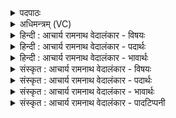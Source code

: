 <details><summary>पदपाठः</summary>

अ꣣पघ्नन्। अ꣣प। घ्न꣢न्। प꣣वसे। मृ꣡धः꣢꣯। क्र꣣तुवि꣢त्। क्र꣣तु। वि꣢त्। सो꣣म। मत्सरः꣢। नु꣣द꣡स्व꣢। अ꣡दे꣢꣯वयुम्। अ। दे꣣वयुम्। ज꣡न꣢꣯म्। १२३७।
</details>

<details><summary>अधिमन्त्रम् (VC)</summary>

- पवमानः सोमः
- निध्रुविः काश्यपः
- गायत्री
- षड्जः
</details>

<details><summary>हिन्दी : आचार्य रामनाथ वेदालंकार - विषयः</summary>

तृतीय ऋचा की व्याख्या पूर्वार्चिक में ४९२ क्रमाङ्क पर परमात्मा के विषय में की जा चुकी है। यहाँ एक साथ परमात्मा और आचार्य दोनों का विषय वर्णित करते हैं।
</details>

<details><summary>हिन्दी : आचार्य रामनाथ वेदालंकार - पदार्थः</summary>

पदार्थान्वयभाषाः -  हे (सोम) आनन्दरस के भण्डार परमात्मन् वा विद्यारस के भण्डार आचार्य ! (क्रतुवित्) विज्ञानों और कर्मों को प्राप्त करानेवाले, (मत्सरः) आनन्ददाता आप (मृधः) हिंसावृत्तियों को (अपघ्नन्) विनष्ट करते हुए (पवसे) मनुष्यों वा विद्यार्थियों के अन्तःकरण को पवित्र करते हो। आप (अदेवयुम्) दिव्यगुणों को प्राप्त न करना चाहनेवाले (जनम्) मनुष्य को वा विद्यार्थी को (नुदस्व) उनकी प्राप्ति के लिए प्रेरित करो ॥३॥
</details>

<details><summary>हिन्दी : आचार्य रामनाथ वेदालंकार - भावार्थः</summary>

भावार्थभाषाः -  जैसे परमेश्वर वेद द्वारा दिव्य गुणों की प्राप्ति का सन्देश देकर योगाभ्यासियों को ब्रह्मानन्द प्रदान करके कृतार्थ करता है,वैसे ही आचार्य छात्रों को क्रियात्मक ज्ञानसहित आध्यात्मिक एवं भौतिक विविध विद्याएँ सिखाकर,उनमें दिव्य गुण उत्पन्न करके उन्हें सुयोग्य बनाए ॥३॥
</details>

<details><summary>संस्कृत : आचार्य रामनाथ वेदालंकार - विषयः</summary>

तृतीया ऋक् पूर्वार्चिके ४९२ क्रमाङ्के परमात्मविषये व्याख्याता। अत्र युगपत् परमात्माचार्ययोरुभयोर्विषय उच्यते।
</details>

<details><summary>संस्कृत : आचार्य रामनाथ वेदालंकार - पदार्थः</summary>

पदार्थान्वयभाषाः -  हे (सोम) आनन्दरसागार परमात्मन् विद्यारसागार आचार्य वा ! (क्रतुवित्) क्रतूनां विज्ञानानां कर्मणां च लम्भकः, (मत्सरः) आनन्दप्रदः त्वम् (मृधः) हिंसावृत्तीः (अपघ्नन्) विनाशयन् (पवसे) जनानां विद्यार्थिनां वा अन्तःकरणं पुनासि। त्वम् (अदेवयुम्) अदेवकामम्,दिव्यगुणप्राप्त्यनिच्छुकम् (जनम्) मनुष्यं विद्यार्थिनं वा (नुदस्व) तत्प्राप्त्यर्थं प्रेरय ॥३॥
</details>

<details><summary>संस्कृत : आचार्य रामनाथ वेदालंकार - भावार्थः</summary>

भावार्थभाषाः -  यथा परमेश्वरो वेदद्वारेण दिव्यगुणप्राप्तिं सन्दिश्य योगाभ्यासिभ्यो ब्रह्मानन्दं प्रदाय तान् कृतार्थान् करोति तथैव आचार्यश्छात्रान् क्रियात्मकज्ञानसहिता आध्यात्मिकीर्भौतिकीश्च विविधा विद्याः शिक्षयित्वा तेषु दिव्यगुणांश्चोत्पाद्य तान् सुयोग्यान् कुर्यात् ॥३॥
</details>

<details><summary>संस्कृत : आचार्य रामनाथ वेदालंकार - पादटिप्पनी</summary>

टिप्पणी:   १. ऋ० ९।६३।२४,साम० ४९२।
</details>
